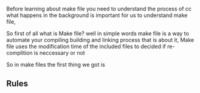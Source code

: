 Before learning about make file you need to understand the process of cc what happens in the background is important for us to understand make file,

So first of all what is Make file? well in simple words make file is a way to automate your compiling building and linking process that is about it, Make file uses the modification time of the included files to decided if re-complition is neccessary or not 

So in make files the first thing we got is 

## Rules

 